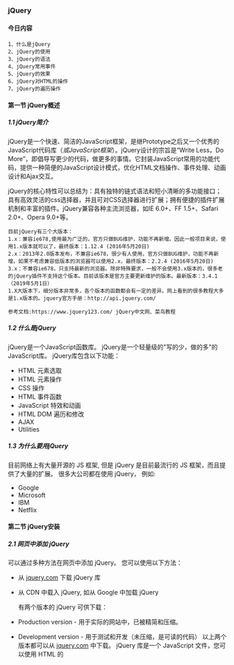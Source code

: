 ### jQuery



#### 今日内容

```
1、什么是jQuery
2、jQuery的使用
3、jQuery的语法
4、jQuery常用事件
5、jQuery的效果
6、jQuery对HTML的操作
7、jQuery的遍历操作
```

#### 第一节 jQuery概述

##### 1.1 jQuery简介

jQuery是一个快速、简洁的JavaScript框架，是继Prototype之后又一个优秀的JavaScript代码库（*或JavaScript框架*）。jQuery设计的宗旨是“Write Less，Do More”，即倡导写更少的代码，做更多的事情。它封装JavaScript常用的功能代码，提供一种简便的JavaScript设计模式，优化HTML文档操作、事件处理、动画设计和Ajax交互。

jQuery的核心特性可以总结为：具有独特的链式语法和短小清晰的多功能接口；具有高效灵活的css选择器，并且可对CSS选择器进行扩展；拥有便捷的插件扩展机制和丰富的插件。jQuery兼容各种主流浏览器，如IE 6.0+、FF 1.5+、Safari 2.0+、Opera 9.0+等。



```
目前jQuery有三个大版本：
1.x：兼容ie678,使用最为广泛的，官方只做BUG维护，功能不再新增。因此一般项目来说，使用1.x版本就可以了，最终版本：1.12.4 (2016年5月20日)
2.x：2013年2.0版本发布，不兼容ie678，很少有人使用，官方只做BUG维护，功能不再新增。如果不考虑兼容低版本的浏览器可以使用2.x，最终版本：2.2.4 (2016年5月20日)
3.x：不兼容ie678，只支持最新的浏览器。除非特殊要求，一般不会使用3.x版本的，很多老的jQuery插件不支持这个版本。目前该版本是官方主要更新维护的版本。最新版本：3.4.1（2019年5月1日）
1.X大版本下，细分版本非常多，各个版本的函数都会有一定的差异。网上看到的很多教程大多是1.x版本的。jquery官方手册：http://api.jquery.com/

参考文档:https://www.jquery123.com/ jQuery中文网、菜鸟教程
```



##### 1.2 什么是jQuery

jQuery是一个JavaScript函数库。
jQuery是一个轻量级的"写的少，做的多"的JavaScript库。
jQuery库包含以下功能：

- HTML 元素选取
- HTML 元素操作
- CSS 操作
- HTML 事件函数
- JavaScript 特效和动画
- HTML DOM 遍历和修改
- AJAX
- Utilities
##### 1.3 为什么要用jQuery
目前网络上有大量开源的 JS 框架, 但是 jQuery 是目前最流行的 JS 框架，而且提供了大量的扩展。
很多大公司都在使用 jQuery， 例如:

- Google
- Microsoft
- IBM
- Netflix
#### 第二节 jQuery安装
##### 2.1 网页中添加 jQuery

可以通过多种方法在网页中添加 jQuery。 您可以使用以下方法：

- 从 [jquery.com](http://jquery.com/download/) 下载 jQuery 库

- 从 CDN 中载入 jQuery, 如从 Google 中加载 jQuery

  

  有两个版本的 jQuery 可供下载：

- Production version - 用于实际的网站中，已被精简和压缩。

- Development version - 用于测试和开发（未压缩，是可读的代码）
  以上两个版本都可以从 [jquery.com](http://jquery.com/download/) 中下载。
  jQuery 库是一个 JavaScript 文件，您可以使用 HTML 的 <script> 标签引用它：
```html
<head>
	<script src="jquery-1.10.2.min.js"></script>
</head>
```
当然你也可以使用其它网站的CDN：

##### 2.2 百度 CDN

```html
<head>
  <script src="https://apps.bdimg.com/libs/jquery/2.1.4/jquery.min.js">
  </script>
</head>
```
##### 2.3 新浪 CDN

```html
<head>
<script src="http://lib.sinaapp.com/js/jquery/2.0.2/jquery-2.0.2.min.js">
</script>
</head>
```
##### 2.4 Google CDN

```html
<head>
<script src="http://ajax.googleapis.com/ajax/libs/jquery/1.10.2/jquery.min.js">
</script>
</head>
```
##### 2.5 Microsoft CDN

```html
<head>
<script src="http://ajax.htmlnetcdn.com/ajax/jQuery/jquery-1.10.2.min.js">
</script>
</head>
```
#### 第三节 jQuery语法
jQuery 语法是通过$()核心函数选取 HTML 元素，并对选取的元素执行某些操作。

**使用语法1： $(匿名函数)**

表示页面dom加载完毕，就执行，**比onload事件要早，并行可以写多个**。	

   $(匿名函数)  

​	和

   $(document).ready(匿名函数) 一样

**使用语法2： $(selector).action()**

- 美元符号定义 jQuery

- 选择符（selector）"查询"和"查找" HTML 元素

- jQuery 的 action() 执行对元素的操作

  

  举例:

  $(this).hide() - 隐藏当前元素

  $("p").hide() - 隐藏所有 <p> 元素

  $("p.test").hide() - 隐藏所有 class="test" 的 <p> 元素

  $("#test").hide() - 隐藏所有 id="test" 的元素
  


##### 3.1 jQuery选择器

###### 3.1.1 元素选择器

jQuery 元素选择器基于元素名选取元素。
在页面中选取所有 <p> 元素:

```javascript
$(document).ready(function(){
  $("#btn").click(function(){
    $("p").hide();
  });
});
```
###### 3.1.2 id选择器

jQuery #id 选择器通过 HTML 元素的 id 属性选取指定的元素。
页面中元素的 id 应该是唯一的，所以您要在页面中选取唯一的元素需要通过 #id 选择器。
通过 id 选取元素语法如下：

```javascript
$(document).ready(function(){
  $("#btn").click(function(){
    $("#test").hide();
  });
});
```

###### 3.1.3 class选择器

jQuery 类选择器可以通过指定的 class 查找元素。
语法如下：

```javascript
$(document).ready(function(){
  $("#btn").click(function(){
    $(".test").hide();
  });
});
```

###### 3.1.4 层级选择器

后代选择器 

```javascript
$("#firstBox li").css("color","red");
```

父子选择器    >

```javascript
$("#firstBox>li").css("color","blue");
```

同辈选择器  +

```javascript
$(span+li).css("color","yellow");
```

后续同辈 ~

```javascript
$("#firstBox~li").css("color","green");
```

###### 3.1.5过滤选择器

```javascript
//第一个 li 标签
$("#firstBox li:first").css("color","red");
//除了第一个 li 标签以外
$("#firstBox li:not(:first)").css("color","red");
//下标大于 1 的
$("#firstBox li:gt(1)").css("color","red");
```

###### 3.1.6属性选择器

```javascript
//有 ID 属性的 li
$("li[id]").css("color","red");
//id为 xxx 的 li
$("li[id='xxx']").css("color","red");
//id 是 y 为结尾的
$("li[id$='d']").css("color","red");
//id 是 s 为开头的
$("li[id^='s']").css("color","red");

```

​	

##### 3.2 jQuery事件

###### 3.2.1 什么是事件？

页面访问者的响应叫做事件。
事件处理程序指的是当 HTML 中发生某些事件时所调用的方法。
实例：

- 在元素上移动鼠标。

- 选取单选按钮

- 点击元素

  

  常见 DOM 事件：
| 鼠标事件      | 键盘事件     | 表单事件   | 文档/窗口事件 |
| --------- | -------- | ------ | ------- |
| click     | keypress | submit | load    |
| dblclick  | keydown  | change | resize  |
| mouseover | keyup    | focus  | scroll  |
| mouseout  |          | blur   | unload  |
###### 3.2.2 jQuery 事件方法语法

在 jQuery 中，大多数 DOM 事件都有一个等效的 jQuery 方法。
页面中指定一个点击事件：

```javascript
$("p").click();
```
下一步是定义触发事件。您可以通过一个事件函数实现：
```javascript
$("p").click(function(){
    // 动作触发后执行的代码!!
});
```
也就是说，不传参数是点击，传参数是设置事件。

***click()*** 
当按钮点击事件被触发时会调用一个函数。
该函数在用户点击 HTML 元素时执行。
在下面的实例中，当点击事件在某个 <p> 元素上触发时，隐藏当前的 <p> 元素：

```javascript
$("p").click(function(){
  $(this).hide();
});
```
***dblclick()***
当双击元素时，会发生 dblclick 事件。
dblclick() 方法触发 dblclick 事件，或规定当发生 dblclick 事件时运行的函数：

```javascript
$("p").dblclick(function(){
  $(this).hide();
});
```
***mouseover()***
当鼠标指针穿过元素时，会发生 mouseover 事件。
mouseover() 方法触发 mouseover 事件，或规定当发生 mouseover 事件时运行的函数：

```javascript
$("#p1").mouseover(function(){
    alert('您的鼠标移到了 id="p1" 的元素上!');
});
```
***mouseout()***
当鼠标指针离开元素时，会发生 mouseout 事件。
mouseout() 方法触发 mouseout 事件，或规定当发生 mouseout 事件时运行的函数：

```javascript
$("#p1").mouseout(function(){
    alert("再见，您的鼠标离开了该段落。");
});
```
***hover()***
hover()方法用于模拟光标悬停事件。
当鼠标移动到元素上时，会触发指定的第一个函数(mouseover);当鼠标移出这个元素时，会触发指定的第二个函数(mouseout)。

```javascript
$("#p1").hover(
    function(){
        alert("你进入了 p1!");
    },
    function(){
        alert("拜拜! 现在你离开了 p1!");
    }
);
```

**mousedown()**
当鼠标指针移动到元素上方，并按下鼠标按键时，会发生 mousedown 事件。
mousedown() 方法触发 mousedown 事件，或规定当发生 mousedown 事件时运行的函数：

```javascript
$("#p1").mousedown(function(){
    alert("鼠标在该段落上按下！");
});
```
***mouseup()***
当在元素上松开鼠标按钮时，会发生 mouseup 事件。
mouseup() 方法触发 mouseup 事件，或规定当发生 mouseup 事件时运行的函数：

```javascript
$("#p1").mouseup(function(){
    alert("鼠标在段落上松开。");
});
```
***focus()***
当元素获得焦点时，发生 focus 事件。
当通过鼠标点击选中元素或通过 tab 键定位到元素时，该元素就会获得焦点。
focus() 方法触发 focus 事件，或规定当发生 focus 事件时运行的函数：

```javascript
$("input").focus(function(){
  $(this).css("background-color","#cccccc");
});
```
***blur()***
当元素失去焦点时，发生 blur 事件。
blur() 方法触发 blur 事件，或规定当发生 blur 事件时运行的函数：

```javascript
$("input").blur(function(){
  $(this).css("background-color","#ffffff");
});
```


#### 第四节 jQuery 效果

##### 4.1 隐藏显示

***hide()***
您可以使用 hide() 将元素隐藏

```javascript
$("#hide").click(function(){
  $("p").hide();
});
```
***show()***
您可以使用show()将元素显示

```javascript
$("#show").click(function(){
  $("p").show();
});
```
**toggle ()**
通过 jQuery，您可以使用 toggle() 方法来切换 hide() 和 show() 方法。
显示被隐藏的元素，并隐藏已显示的元素：

```javascript
$("button").click(function(){
  $("p").toggle();
});
```
事实上，这三种方法都是有两个参数的：
```javascript
$(selector).hide(speed,callback);
$(selector).show(speed,callback);
$(selector).toggle(speed,callback);
```
可选的 speed 参数规定隐藏/显示的速度，可以取以下值："slow"、"fast" 或毫秒。
可选的 callback 参数是隐藏或显示完成后所执行的函数名称。

##### 4.2 淡入淡出
通过 jQuery，您可以实现元素的淡入淡出效果。
jQuery 拥有下面四种 fade 方法：

- fadeIn()
- fadeOut()
- fadeToggle()
- fadeTo()

***jQuery fadeIn() 方法***
jQuery fadeIn() 用于淡入已隐藏的元素。

```javascript
$(selector).fadeIn(speed,callback);
```
可选的 speed 参数规定效果的时长。它可以取以下值："slow"、"fast" 或毫秒。.
可选的 callback 参数是 fading 完成后所执行的函数名称。
下面的例子演示了带有不同参数的 fadeIn() 方法：

```javascript
$("button").click(function(){
  $("#div1").fadeIn();
  $("#div2").fadeIn("slow");
  $("#div3").fadeIn(3000);
});
```
***jQuery fadeOut() 方法***
jQuery fadeOut() 方法用于淡出可见元素。
```javascript
$(selector).fadeOut(speed,callback);
```
可选的 speed 参数规定效果的时长。它可以取以下值："slow"、"fast" 或毫秒。
可选的 callback 参数是 fading 完成后所执行的函数名称。
下面的例子演示了带有不同参数的 fadeOut() 方法：

```javascript
$("button").click(function(){
  $("#div1").fadeOut();
  $("#div2").fadeOut("slow");
  $("#div3").fadeOut(3000);
});
```
***jQuery fadeToggle() 方法***
jQuery fadeToggle() 方法可以在 fadeIn() 与 fadeOut() 方法之间进行切换。
如果元素已淡出，则 fadeToggle() 会向元素添加淡入效果。
如果元素已淡入，则 fadeToggle() 会向元素添加淡出效果。

```javascript
$(selector).fadeToggle(speed,callback);
```
可选的 speed 参数规定效果的时长。它可以取以下值："slow"、"fast" 或毫秒。
可选的 callback 参数是 fading 完成后所执行的函数名称。
下面的例子演示了带有不同参数的 fadeToggle() 方法：
```javascript
$("button").click(function(){
  $("#div1").fadeToggle();
  $("#div2").fadeToggle("slow");
  $("#div3").fadeToggle(3000);
});
```
***jQuery fadeTo() 方法***
jQuery fadeTo() 方法允许渐变为给定的透明度（值介于 0 与 1 之间）。0透明  1不透明

```javascript
$(selector).fadeTo(speed,opacity,callback);
```
必需的 speed 参数规定效果的时长。它可以取以下值："slow"、"fast" 或毫秒。
fadeTo() 方法中必需的 opacity 参数将淡入淡出效果设置为给定的不透明度（值介于 0 与 1 之间）。
可选的 callback 参数是该函数完成后所执行的函数名称。
下面的例子演示了带有不同参数的 fadeTo() 方法：
```javascript
$("button").click(function(){
  $("#div1").fadeTo("slow",0.15);
  $("#div2").fadeTo("slow",0.4);
  $("#div3").fadeTo("slow",0.7);
});
```
##### 4.3 滑动

通过 jQuery，您可以在元素上创建滑动效果。
jQuery 拥有以下滑动方法：
- slideDown()
- slideUp()
- slideToggle()

***slideDown() 方法***

jQuery slideDown() 方法用于向下滑动元素。

```javascript
$(selector).slideDown(speed,callback);
```

可选的 speed 参数规定效果的时长。它可以取以下值："slow"、"fast" 或毫秒。

可选的 callback 参数是滑动完成后所执行的函数名称。

下面的例子演示了 slideDown() 方法：

```javascript
$("#flip").click(function(){
  $("#panel").slideDown();
});
```

***slideUp() 方法***

jQuery slideUp() 方法用于向上滑动元素。

```javascript
$(selector).slideUp(speed,callback);
```

可选的 speed 参数规定效果的时长。它可以取以下值："slow"、"fast" 或毫秒。

可选的 callback 参数是滑动完成后所执行的函数名称。

下面的例子演示了 slideUp() 方法：

```javascript
$("#flip").click(function(){
  $("#panel").slideUp();
});
```

```javascript
<script type="text/javascript">
$(document).ready(function(){
  $("#btn1").click(function(){
  $("p").slideUp(1000);
  });
  $("#btn2").click(function(){
  $("p").slideDown(1000);
  });
});
</script>
```

***slideToggle() 方法***

jQuery slideToggle() 方法可以在 slideDown() 与 slideUp() 方法之间进行切换。

如果元素向下滑动，则 slideToggle() 可向上滑动它们。

如果元素向上滑动，则 slideToggle() 可向下滑动它们。

```javascript
$(selector).slideToggle(speed,callback);
```

可选的 speed 参数规定效果的时长。它可以取以下值："slow"、"fast" 或毫秒。

可选的 callback 参数是滑动完成后所执行的函数名称。

下面的例子演示了 slideToggle() 方法：

```javascript
$("#flip").click(function(){
  $("#panel").slideToggle();
});
```

##### 4.4 链式编程

直到现在，我们都是一次写一条 jQuery 语句（一条接着另一条）。

不过，有一种名为链接（chaining）的技术，允许我们在相同的元素上运行多条 jQuery 命令，一条接着另一条。

**提示：** 这样的话，浏览器就不必多次查找相同的元素。

如需链接一个动作，**您只需简单地把该动作追加到之前的动作上**。

下面的例子把 css()、slideUp() 和 slideDown() 链接在一起。"p1" 元素首先会变为红色，然后向上滑动，再然后向下滑动：

```javascript
$("#p1").css("color","red").slideUp(2000).slideDown(2000);
```

如果需要，我们也可以添加多个方法调用。

**提示：**当进行链接时，代码行会变得很差。不过，jQuery 语法不是很严格；您可以按照希望的格式来写，包含换行和缩进。

如下书写也可以很好地运行：

```javascript
$("#p1").css("color","red")
  .slideUp(2000)
  .slideDown(2000);
```



#### 第五节 jQuery HTML DOM操作

#### CRUD

##### 5.1 获取

jQuery 拥有可操作 HTML 元素和属性的强大方法。

***jQuery DOM 操作***

jQuery 提供一系列与 DOM 相关的方法，这使访问和操作元素和属性变得很容易。

DOM 对象和 jQuery 对象的区别

```
var box1 = document.getElementById("box");  DOM
var box2 = $("#box");   jQuery
DOM 操作的事 JavaScript 原生对象
jQuery 操作的是自己封装的对象,当中包含了原生对象
注意:只有 jQuery 对象才可以操作 JQuery 的函数
```

***获得内容 - text()、html() 以及 val()***

三个简单实用的用于 DOM 操作的 jQuery 方法：

- text() - 设置或返回所选元素的文本内容---->innerText
- html() - 设置或返回所选元素的内容（包括 HTML 标记）---innerHTML
- val() - 设置或返回表单字段的值---value属性

下面的例子演示如何通过 jQuery text() 和 html() 方法来获得内容：

```javascript
$("#btn1").click(function(){
  alert("Text: " + $("#test").text());
});
$("#btn2").click(function(){
  alert("HTML: " + $("#test").html());
});
```

下面的例子演示如何通过 jQuery val() 方法获得输入字段的值：

```javascript
$("#btn1").click(function(){
  alert("值为: " + $("#test").val());
});
```

**获取属性-attr()**\prop()

jQuery attr() 方法用于获取属性值。

下面的例子演示如何获得链接中 href 属性的值：

```javascript
$("button").click(function(){
  alert($("#a1").attr("href"));
});
```

##### 5.2 设置

***设置内容 - text()、html() 以及 val()***

我们将使用前一章中的三个相同的方法来设置内容：

- text() - 设置或返回所选元素的文本内容
- html() - 设置或返回所选元素的内容（包括 HTML 标记）
- val() - 设置或返回表单字段的值

下面的例子演示如何通过 text()、html() 以及 val() 方法来设置内容：

```javascript
$("#btn1").click(function(){
    $("#test1").text("Hello world!");
});
$("#btn2").click(function(){
    $("#test2").html("<b>Hello world!</b>");
});
$("#btn3").click(function(){
    $("#test3").val("Hello world!");
});
```



***设置属性 attr ()***

jQuery attr() 方法也用于设置/改变属性值。

下面的例子演示如何改变（设置）文本中 color属性的值：

```javascript
$("button").click(function(){
  $("#font1").attr("color","red");
});
```



##### 5.3 添加元素

**添加新的 HTML 内容**

我们将学习用于添加新内容的四个 jQuery 方法：

- append() - 在被选元素的结尾插入内容
- prepend() - 在被选元素的开头插入内容
- after() - 在被选元素之后插入内容
- before() - 在被选元素之前插入内容

**jQuery append() 方法**

jQuery append() 方法在被选元素的结尾插入内容。

```javascript
$("p").append("追加文本");
```

**jQuery prepend() 方法**

jQuery prepend() 方法在被选元素的开头插入内容。

```javascript
$("p").prepend("在开头追加文本");
```

**通过 append() 和 prepend() 方法添加若干新元素**

在上面的例子中，我们只在被选元素的开头/结尾插入文本/HTML。

不过，append() 和 prepend() 方法能够通过参数接收无限数量的新元素。可以通过 jQuery 来生成文本/HTML（就像上面的例子那样），或者通过 JavaScript 代码和 DOM 元素。

在下面的例子中，我们创建若干个新元素。这些元素可以通过 text/HTML、jQuery 或者 JavaScript/DOM 来创建。然后我们通过 append() 方法把这些新元素追加到文本中（对 prepend() 同样有效）：

```javascript
function appendText()
{
    var txt1="<p>文本。</p>";              // 使用 HTML 标签创建文本
    var txt2=$("<p></p>").text("文本。");  // 使用 jQuery 创建文本
    var txt3=document.createElement("p");
    txt3.innerHTML="文本。";               // 使用 DOM 创建文本 text with DOM
    $("body").append(txt1,txt2,txt3);        // 追加新元素
}
```

**jQuery after() 和 before() 方法**

jQuery after() 方法在被选元素之后插入内容。

jQuery before() 方法在被选元素之前插入内容。

```javascript
$("img").after("在后面添加文本");
 
$("img").before("在前面添加文本");
```

**通过 after() 和 before() 方法添加若干新元素**

after() 和 before() 方法能够通过参数接收无限数量的新元素。可以通过 text/HTML、jQuery 或者 JavaScript/DOM 来创建新元素。

在下面的例子中，我们创建若干新元素。这些元素可以通过 text/HTML、jQuery 或者 JavaScript/DOM 来创建。然后我们通过 after() 方法把这些新元素插到文本中（对 before() 同样有效）：

```javascript
function afterText()
{
    var txt1="<b>I </b>";                    // 使用 HTML 创建元素
    var txt2=$("<i></i>").text("love ");     // 使用 jQuery 创建元素
    var txt3=document.createElement("big");  // 使用 DOM 创建元素
    txt3.innerHTML="jQuery!";
    $("img").after(txt1,txt2,txt3);          // 在图片后添加文本
}
```

##### 5.4 删除元素

**删除元素/内容**

如需删除元素和内容，一般可使用以下两个 jQuery 方法：

- remove() - 删除被选元素（及其子元素）
- empty() - 从被选元素中删除子元素

**jQuery remove() 方法**

jQuery remove() 方法删除被选元素及其子元素。

```javascript
$("#div1").remove();
```

**jQuery empty() 方法**

jQuery empty() 方法删除被选元素的子元素。

```javascript
$("#div1").empty();
```

**过滤被删除的元素**

jQuery remove() 方法也可接受一个参数，允许您对被删元素进行过滤。

该参数可以是任何 jQuery 选择器的语法。

下面的例子删除 class="italic" 的所有 <p> 元素：

```javascript
$("p").remove(".italic");
```

##### 5.5数组或集合元素遍历

```javascript
$("p").each(function(i,n){
  	alert(i+"...."+n);
});
或
$.each(arr,function(i,n){
    alert(i+"...."+n);
})

 var objs = new Array();
            objs[0]="朱";
            objs[1]="保";
            objs[2]="生";
            objs[3]="太";
            objs[4]="帅";
            objs[5]="啦";
            $(objs).each(function (i,n) {
                alert(i+"..."+n);
            })
```



##### 5.6 CSS操作

**jQuery 操作 CSS**

jQuery 拥有若干进行 CSS 操作的方法。我们将学习下面这些：

- addClass() - 向被选元素添加一个或多个类
- removeClass() - 从被选元素删除一个或多个类
- toggleClass() - 对被选元素进行添加/删除类的切换操作
- css() - 设置或返回样式属性

**实例样式表**

下面的样式表将用于本页的所有例子：

```css
.important
{
        font-weight:bold;
        font-size:xx-large;
}
 
.blue
{
        color:blue;
}
```

**jQuery addClass() 方法**

下面的例子展示如何向不同的元素添加 class 属性。当然，在添加类时，您也可以选取多个元素：

```javascript
$("button").click(function(){
  $("h1,h2,p").addClass("blue");
  $("div").addClass("important");
});
```

您也可以在 addClass() 方法中规定多个类：

```javascript
$("button").click(function(){
  $("body div:first").addClass("important blue");
});
```

**jQuery removeClass() 方法**

下面的例子演示如何在不同的元素中删除指定的 class 属性：

```javascript
$("button").click(function(){
  $("h1,h2,p").removeClass("blue");
});
```

**jQuery toggleClass() 方法**

下面的例子将展示如何使用 jQuery toggleClass() 方法。该方法对被选元素进行添加/删除类的切换操作：

```javascript
$("button").click(function(){
  $("h1,h2,p").toggleClass("blue");
});
```

##### 5.7 CSS()方法

**jQuery css() 方法**

css() 方法设置或返回被选元素的一个或多个样式属性。

**返回 CSS 属性**

如需返回指定的 CSS 属性的值，请使用如下语法：

```javascript
css("propertyname");
```

下面的例子将返回首个匹配元素的 background-color 值：

```javascript
$("p").css("background-color");
```

**设置 CSS 属性**

如需设置指定的 CSS 属性，请使用如下语法：

```javascript
css("propertyname","value");
```

下面的例子将为所有匹配元素设置 background-color 值：

```javascript
$("p").css("background-color","yellow");
```

**设置多个 CSS 属性**

如需设置多个 CSS 属性，请使用如下语法：

```javascript
css({"propertyname":"value","propertyname":"value",...});
```

下面的例子将为所有匹配元素设置 background-color 和 font-size：

```javascript
$("p").css({"background-color":"yellow","font-size":"200%"});
```



#### 第六节 jQuery节点关系



通过 jQuery 节点关系，您能够从被选（当前的）元素开始，轻松地在家族树中向上移动（祖先），向下移动（子孙），水平移动（同胞）。这种移动被称为对 DOM 进行查找。

###### 6.1 祖先

**jQuery parent() 方法**

parent() 方法返回被选元素的直接父元素。

该方法只会向上一级对 DOM 树进行遍历。

下面的例子返回每个 <span> 元素的的直接父元素：

```javascript
$(document).ready(function(){
  $("span").parent();
});
```

###### 6.2 后代

**jQuery children() 方法**

children() 方法返回被选元素的所有直接子元素。

该方法只会向下一级对 DOM 树进行遍历。

下面的例子返回每个 <div> 元素的所有直接子元素：

```javascript
$(document).ready(function(){
  $("div").children();
});
```

您也可以使用可选参数来过滤对子元素的搜索。

下面的例子返回类名为 "1" 的所有 <p> 元素，并且它们是 <div> 的直接子元素：

```javascript
$(document).ready(function(){
  $("div").children("p.1");
});
```

**jQuery find() 方法**

find() 方法返回被选元素的后代元素，一路向下直到最后一个后代。

下面的例子返回属于 <div> 后代的所有 <span> 元素：

```javascript
$(document).ready(function(){
  $("div").find("span");
});
```

下面的例子返回 <div> 的所有后代：

```javascript
$(document).ready(function(){
  $("div").find("*");
});
```

###### 6.3 同胞

**jQuery siblings() 方法**

siblings() 方法返回被选元素的所有同胞元素。

下面的例子返回 <h2> 的所有同胞元素：

```javascript
$(document).ready(function(){
  $("h2").siblings();
});
```

您也可以使用可选参数来过滤对同胞元素的搜索。

下面的例子返回属于 <h2> 的同胞元素的所有 <p> 元素：

```javascript
$(document).ready(function(){
  $("h2").siblings("p");
});
```

**jQuery next() 方法**

next() 方法返回被选元素的下一个同胞元素。

该方法只返回一个元素。

下面的例子返回 <h2> 的下一个同胞元素：

```javascript
$(document).ready(function(){
  $("h2").next();
});
```



##### 案例1 ：全选 |全不选、反向全选

```javascript
<!DOCTYPE html>
<html lang="en">
<head>
    <meta charset="UTF-8">
    <title>Title</title>
    <script src="js/jquery-1.8.3.js"></script>
</head>
<body>
    <table>
        <tr>
            <th><input type="checkbox" id="checkAll" /> </th>
            <th>学号</th>
            <th>名字</th>
        </tr>
        <tr>
            <td><input type="checkbox" class="check"/> </td>
            <td>1001</td>
            <td>朱保生帅</td>
        </tr>
        <tr>
            <td><input type="checkbox" class="check" /> </td>
            <td>1002</td>
            <td>朱保生太帅</td>
        </tr>
        <tr>
            <td><input type="checkbox" class="check"/> </td>
            <td>1003</td>
            <td>朱保生没法再帅了！</td>
        </tr>
    </table>
<script type="text/javascript">
    $(function () {
        $("#checkAll").click(function () {
           var result = $("#checkAll").prop("checked");
           if(result == true){
                $(".check").prop("checked",true);
           }else{
               $(".check").prop("checked",false);
           }
        })
  			//获取多个复选框
        var cs = $(".check");

        $(".check").click(function () {
            var count = 0;//累计选中的个数
            var result = $(this).prop("checked");//获取当前点击的复选框
           for(var i = 0;i<cs.length;i++){
               //通过jquery选择数组里每一个input元素
                if($(cs[i]).prop("checked") == true){
                    count++;//累计
                    if(count==cs.length){//如果累计的个数和总数相等
                        $("#checkAll").prop("checked",true);
                    }else{
                        $("#checkAll").prop("checked",false);
                    }
                }
           }
        })
    })
//反向全选	解决方案2:用each迭代器
        //1.先拿到多个复选框
        var cs = $(".check");

        $(".check").click(function () {
            var count = 0;
            $(cs).each(function (i,v) {
                if($(cs[i]).prop("checked")==true){
                    count++;
                    
                    if(count==cs.length){
                        $("#checkAll").prop("checked",true);
                    }else{
                        $("#checkAll").prop("checked",false);
                    }
                }
            })
        })
</script>
</body>
</html>
```



##### 案例2 ：两个 select框，把一个select框中的内容移动到另一个select

```html
<!DOCTYPE html>
<html>

	<head>
		<meta charset="UTF-8">
		<title>移动元素</title>
		<script type="text/javascript" src="js/jquery-1.12.4.js"></script>
	</head>

	<body>

		<select id="leftselect" size="10"  style=" width: 100px;">
			<option value="1">北京</option>
			<option value="2">上海</option>
			<option value="3">南京</option>
			<option value="4">广州</option>
			<option value="5">杭州</option>
			<option value="6">深圳</option>
		</select>
	
		<div style="display: inline-block; vertical-align: top; margin-top: 20px;">
			
			<input type="button" value="右移>>" id="toRight" /><br/>
			<input type="button" value="左移<<" id="toLeft"/><br/>
			<input type="button" value="全部右移" id="toRightAll" /><br/>
			<input type="button" value="全部左移" id="toLeftAll"/>
			
		</div>
		<select id="rightselect" size="10" multiple="multiple" style=" width: 100px;">
			
		</select>
		
		<script type="text/javascript">
			$(function () {
            var leftselect=document.getElementById("leftselect");
            var rightselect=document.getElementById("rightselect");
            $("#toRight").click(function () {
                 $("#rightselect").append(leftselect.options[leftselect.selectedIndex]);
            });
            $("#toLeft").click(function () {
                $("#leftselect").append(rightselect.options[rightselect.selectedIndex]);
            });
            $("#toRightAll").click(function () {
                $("#rightselect").append(leftselect.options);
            });
            $("#toLeftAll").click(function () {
                $("#leftselect").append(rightselect.options);

            });
        })
		</script>
	</body>

</html>
```

##### 案例演示3:省市级联

```javascript
  <select id="prov">
        <option value="0">--请选择--</option>

    </select>
    <select id="city">
        <option value="0">--请选择--</option>

    </select>
<script>
        $(function () {
            var arr=new Array();
            arr["河北省"]=["保定","石家庄","邯郸","张家口","廊坊","秦皇岛"];
            arr["山东省"]=["济南","青岛","烟台","泰安"];
            arr["山西省"]=["太原","吕梁","大同","运城"];
            arr["河南省"]=["郑州","开封","驻马店","漯河","焦作"];
            arr["四川省"]=["成都","绵阳","乐山"];

            for(var key in arr){
                $("#prov").append("<option value='"+key+"'>"+key+"</option>");
            }

            $("#prov").change(function () {

                var v= this.options[this.selectedIndex].value;
                var cityarr=arr[v];

                //清空
                $("#city").html("<option value=\"0\">--请选择--</option>");

                $(cityarr).each(function (i,n) {
                    $("#city").append("<option value='"+n+"'>"+n+"</option>");
                })
            });

        })
        
</script>
```



#### 第七节 其他

###### 7.1 jQuery noConflict方法

**jQuery 和其他 JavaScript 框架**

正如您已经了解到的，jQuery 使用 $ 符号作为 jQuery 的简写。

如果其他 JavaScript 框架也使用 $ 符号作为简写怎么办？

其他一些 JavaScript 框架包括：MooTools、Backbone、Sammy、Cappuccino、Knockout、JavaScript MVC、Google Web Toolkit、Google Closure、Ember、Batman 以及 Ext JS。

其中某些框架也使用 $ 符号作为简写（就像 jQuery），如果您在用的两种不同的框架正在使用相同的简写符号，有可能导致脚本停止运行。

jQuery 的团队考虑到了这个问题，并实现了 noConflict() 方法。

**jQuery noConflict() 方法**

noConflict() 方法会释放对 $ 标识符的控制，这样其他脚本就可以使用它了。

当然，您仍然可以通过全名替代简写的方式来使用 jQuery：

```javascript
$.noConflict();
jQuery(document).ready(function(){
  jQuery("button").click(function(){
    jQuery("p").text("jQuery 仍然在工作!");
  });
});
```

您也可以创建自己的简写。noConflict() 可返回对 jQuery 的引用，您可以把它存入变量，以供稍后使用。请看这个例子：

```javascript
var jq = $.noConflict();
jq(document).ready(function(){
  jq("button").click(function(){
    jq("p").text("jQuery 仍然在工作!");
  });
});
```

如果你的 jQuery 代码块使用 $   简写，并且您不愿意改变这个快捷方式，那么您可以把   $ 符号作为变量传递给 ready 方法。这样就可以在函数内使用 $ 符号了 - 而在函数外，依旧不得不使用 "jQuery"：

```javascript
$.noConflict();
jQuery(document).ready(function($){
  $("button").click(function(){
    $("p").text("jQuery 仍然在工作!");
  });
});
```
#### 作业题

```
1、写一个综合模块，要求能够尽可能多的使用jQuery实现
```

#### 面试题

```
1、jQuery的美元符号$有什么作用？
2、body中的onload事件和jQuery中的document.ready()有什么区别？
3、jQuery中有哪几种类型的选择器？
```